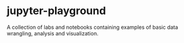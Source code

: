 # jupyter-playground
A collection of labs and notebooks containing examples of basic data wrangling, analysis and visualization.

